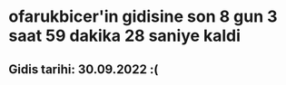 # ofarukbicer'in gidisine son 8 gun 3 saat 59 dakika 28 saniye kaldi

## Gidis tarihi: 30.09.2022 :(